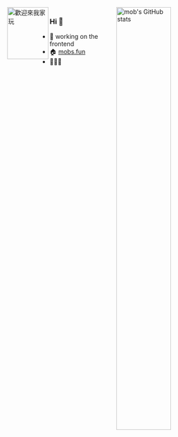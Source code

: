 <img align="right" alt="mob's GitHub stats"  width="50%" src="https://github-readme-stats.vercel.app/api?username=Akiyamaminami&theme=vue&show_icons=true&count_private=true&hide=stars&hide_border=true">
<img align="left" alt="歡迎來我家玩" width="95px" height="120px" src="https://s2.loli.net/2022/06/26/a2t7fEPJbpTkVwY.png">

### Hi 🛫
- 🔨 working on the frontend
- 🏠 [mobs.fun](https://mobs.fun)
- 👻👻👻

